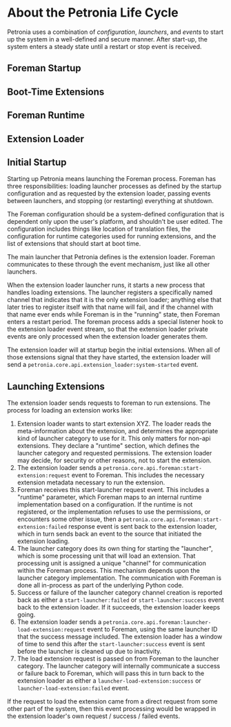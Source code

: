 # About the Petronia Life Cycle

Petronia uses a combination of *configuration*, *launchers*, and *events* to start up the system in a well-defined and secure manner.  After start-up, the system enters a steady state until a restart or stop event is received.

## Foreman Startup

## Boot-Time Extensions

## Foreman Runtime

## Extension Loader

## Initial Startup

Starting up Petronia means launching the Foreman process.  Foreman has three responsibilities: loading launcher processes as defined by the startup configuration and as requested by the extension loader, passing events between launchers, and stopping (or restarting) everything at shutdown.

The Foreman configuration should be a system-defined configuration that is dependent only upon the user's platform, and shouldn't be user edited.  The configuration includes things like location of translation files, the configuration for runtime categories used for running extensions, and the list of extensions that should start at boot time.

The main launcher that Petronia defines is the extension loader.  Foreman communicates to these through the event mechanism, just like all other launchers.

When the extension loader launcher runs, it starts a new process that handles loading extensions.  The launcher registers a specifically named channel that indicates that it is the only extension loader; anything else that later tries to register itself with that name will fail, and if the channel with that name ever ends while Foreman is in the "running" state, then Foreman enters a restart period.  The foreman process adds a special listener hook to the extension loader event stream, so that the extension loader private events are only processed when the extension loader generates them.

The extension loader will at startup begin the initial extensions.  When all of those extensions signal that they have started, the extension loader will send a `petronia.core.api.extension_loader:system-started` event.

## Launching Extensions

The extension loader sends requests to foreman to run extensions.  The process for loading an extension works like:

1. Extension loader wants to start extension XYZ.  The loader reads the meta-information about the extension, and determines the appropriate kind of launcher category to use for it.  This only matters for non-api extensions.  They declare a "runtime" section, which defines the launcher category and requested permissions.  The extension loader may decide, for security or other reasons, not to start the extension.
1. The extension loader sends a `petronia.core.api.foreman:start-extension:request` event to Foreman.  This includes the necessary extension metadata necessary to run the extension.
1. Foreman receives this start-launcher request event.  This includes a "runtime" parameter, which Foreman maps to an internal runtime implementation based on a configuration.  If the runtime is not registered, or the implementation refuses to use the permissions, or encounters some other issue, then a `petronia.core.api.foreman:start-extension:failed` response event is sent back to the extension loader, which in turn sends back an event to the source that initiated the extension loading.
1. The launcher category does its own thing for starting the "launcher", which is some processing unit that will load an extension.  That processing unit is assigned a unique "channel" for communication within the Foreman process.  This mechanism depends upon the launcher category implementation.  The communication with Foreman is done all in-process as part of the underlying Python code.
1. Success or failure of the launcher category channel creation is reported back as either a `start-launcher:failed` or `start-launcher:success` event back to the extension loader.  If it succeeds, the extension loader keeps going.
1. The extension loader sends a `petronia.core.api.foreman:launcher-load-extension:request` event to Foreman, using the same launcher ID that the success message included.  The extension loader has a window of time to send this after the `start-launcher:success` event is sent before the launcher is cleaned up due to inactivity.
1. The load extension request is passed on from Foreman to the launcher category.  The launcher category will internally communicate a success or failure back to Foreman, which will pass this in turn back to the extension loader as either a `launcher-load-extension:success` or `launcher-load-extension:failed` event.

If the request to load the extension came from a direct request from some other part of the system, then this event processing would be wrapped in the extension loader's own request / success / failed events.
